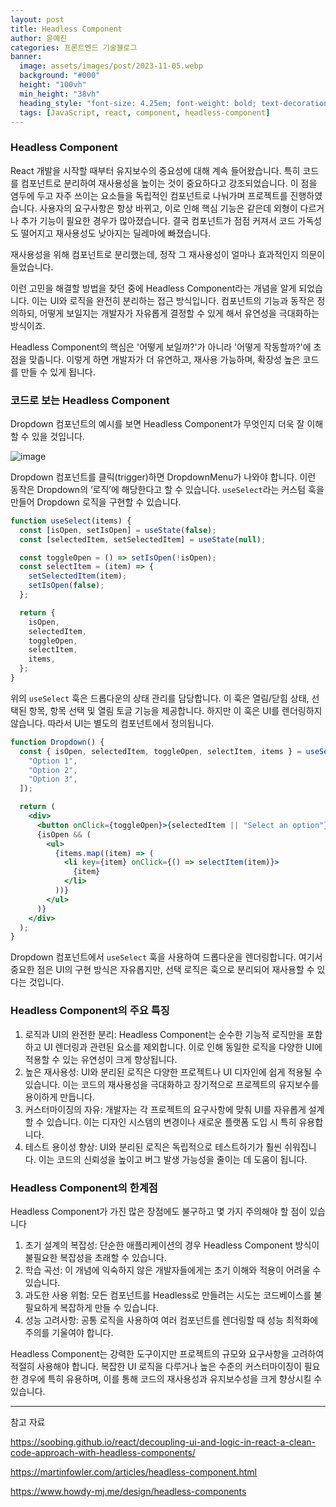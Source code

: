 ```yaml
---
layout: post
title: Headless Component
author: 윤예진
categories: 프론트엔드 기술블로그
banner:
  image: assets/images/post/2023-11-05.webp
  background: "#000"
  height: "100vh"
  min_height: "38vh"
  heading_style: "font-size: 4.25em; font-weight: bold; text-decoration: underline"
  tags: [JavaScript, react, component, headless-component]
---
```


### Headless Component

React 개발을 시작할 때부터 유지보수의 중요성에 대해 계속 들어왔습니다. 특히 코드를 컴포넌트로 분리하여 재사용성을 높이는 것이 중요하다고 강조되었습니다. 이 점을 염두에 두고 자주 쓰이는 요소들을 독립적인 컴포넌트로 나눠가며 프로젝트를 진행하였습니다. 사용자의 요구사항은 항상 바뀌고, 이로 인해 핵심 기능은 같은데 외형이 다르거나 추가 기능이 필요한 경우가 많아졌습니다. 결국 컴포넌트가 점점 커져서 코드 가독성도 떨어지고 재사용성도 낮아지는 딜레마에 빠졌습니다.

재사용성을 위해 컴포넌트로 분리했는데, 정작 그 재사용성이 얼마나 효과적인지 의문이 들었습니다.

이런 고민을 해결할 방법을 찾던 중에 Headless Component라는 개념을 알게 되었습니다. 이는 UI와 로직을 완전히 분리하는 접근 방식입니다. 컴포넌트의 기능과 동작은 정의하되, 어떻게 보일지는 개발자가 자유롭게 결정할 수 있게 해서 유연성을 극대화하는 방식이죠.

Headless Component의 핵심은 '어떻게 보일까?'가 아니라 '어떻게 작동할까?'에 초점을 맞춥니다. 이렇게 하면 개발자가 더 유연하고, 재사용 가능하며, 확장성 높은 코드를 만들 수 있게 됩니다.

### 코드로 보는 Headless Component

Dropdown 컴포넌트의 예시를 보면 Headless Component가 무엇인지 더욱 잘 이해할 수 있을 것입니다.

![image](https://github.com/user-attachments/assets/ddd8e866-5219-4480-8589-673b475dcd4c)

Dropdown 컴포넌트를 클릭(trigger)하면 DropdownMenu가 나와야 합니다. 이런 동작은 Dropdown의 ‘로직’에 해당한다고 할 수 있습니다. `useSelect`라는 커스텀 훅을 만들어 Dropdown 로직을 구현할 수 있습니다.

```jsx
function useSelect(items) {
  const [isOpen, setIsOpen] = useState(false);
  const [selectedItem, setSelectedItem] = useState(null);

  const toggleOpen = () => setIsOpen(!isOpen);
  const selectItem = (item) => {
    setSelectedItem(item);
    setIsOpen(false);
  };

  return {
    isOpen,
    selectedItem,
    toggleOpen,
    selectItem,
    items,
  };
}
```

위의 `useSelect` 훅은 드롭다운의 상태 관리를 담당합니다. 이 훅은 열림/닫힘 상태, 선택된 항목, 항목 선택 및 열림 토글 기능을 제공합니다. 하지만 이 훅은 UI를 렌더링하지 않습니다. 따라서 UI는 별도의 컴포넌트에서 정의됩니다.

```jsx
function Dropdown() {
  const { isOpen, selectedItem, toggleOpen, selectItem, items } = useSelect([
    "Option 1",
    "Option 2",
    "Option 3",
  ]);

  return (
    <div>
      <button onClick={toggleOpen}>{selectedItem || "Select an option"}</button>
      {isOpen && (
        <ul>
          {items.map((item) => (
            <li key={item} onClick={() => selectItem(item)}>
              {item}
            </li>
          ))}
        </ul>
      )}
    </div>
  );
}
```

Dropdown 컴포넌트에서 `useSelect` 훅을 사용하여 드롭다운을 렌더링합니다. 여기서 중요한 점은 UI의 구현 방식은 자유롭지만, 선택 로직은 훅으로 분리되어 재사용할 수 있다는 것입니다.

### Headless Component의 주요 특징

1. 로직과 UI의 완전한 분리: Headless Component는 순수한 기능적 로직만을 포함하고 UI 렌더링과 관련된 요소를 제외합니다. 이로 인해 동일한 로직을 다양한 UI에 적용할 수 있는 유연성이 크게 향상됩니다.
2. 높은 재사용성: UI와 분리된 로직은 다양한 프로젝트나 UI 디자인에 쉽게 적용될 수 있습니다. 이는 코드의 재사용성을 극대화하고 장기적으로 프로젝트의 유지보수를 용이하게 만듭니다.
3. 커스터마이징의 자유: 개발자는 각 프로젝트의 요구사항에 맞춰 UI를 자유롭게 설계할 수 있습니다. 이는 디자인 시스템의 변경이나 새로운 플랫폼 도입 시 특히 유용합니다.
4. 테스트 용이성 향상: UI와 분리된 로직은 독립적으로 테스트하기가 훨씬 쉬워집니다. 이는 코드의 신뢰성을 높이고 버그 발생 가능성을 줄이는 데 도움이 됩니다.

### Headless Component의 한계점

Headless Component가 가진 많은 장점에도 불구하고 몇 가지 주의해야 할 점이 있습니다

1. 초기 설계의 복잡성: 단순한 애플리케이션의 경우 Headless Component 방식이 불필요한 복잡성을 초래할 수 있습니다.
2. 학습 곡선: 이 개념에 익숙하지 않은 개발자들에게는 초기 이해와 적용이 어려울 수 있습니다.
3. 과도한 사용 위험: 모든 컴포넌트를 Headless로 만들려는 시도는 코드베이스를 불필요하게 복잡하게 만들 수 있습니다.
4. 성능 고려사항: 공통 로직을 사용하여 여러 컴포넌트를 렌더링할 때 성능 최적화에 주의를 기울여야 합니다.

Headless Component는 강력한 도구이지만 프로젝트의 규모와 요구사항을 고려하여 적절히 사용해야 합니다. 복잡한 UI 로직을 다루거나 높은 수준의 커스터마이징이 필요한 경우에 특히 유용하며, 이를 통해 코드의 재사용성과 유지보수성을 크게 향상시킬 수 있습니다.

---

참고 자료

https://soobing.github.io/react/decoupling-ui-and-logic-in-react-a-clean-code-approach-with-headless-components/

https://martinfowler.com/articles/headless-component.html

https://www.howdy-mj.me/design/headless-components

